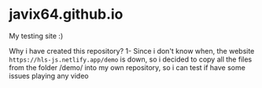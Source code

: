 # javix64.github.io
My testing site :)

Why i have created this repository?
1- Since i don't know when, the website `https://hls-js.netlify.app/demo` is down, so i decided to copy all the files from the folder /demo/ into my own repository, so i can test if have some issues playing any video

